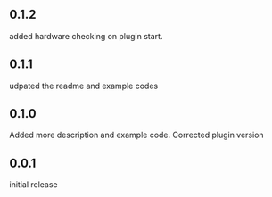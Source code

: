 ## 0.1.2

added hardware checking on plugin start.

## 0.1.1

udpated the readme and example codes

## 0.1.0

Added more description and example code.
Corrected plugin version


## 0.0.1

initial release
